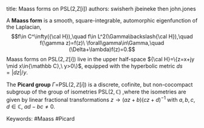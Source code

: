 title: Maass forms on PSL(2,Z[i])
authors:
    swisherh
    jbeineke
    then
    john.jones

A **Maass form** is a smooth, square-integrable, automorphic eigenfunction of the Laplacian, $$f\in C^\infty({\cal H}),\quad f\in L^2(\Gamma\backslash{\cal H}),\quad f(\gamma z)=f(z)\ \forall\gamma\in\Gamma,\quad (\Delta+\lambda)f(z)=0.$$
Maass forms on PSL$(2,{\mathbb Z}[i])$ live in the upper half-space ${\cal H}=\{z=x+jy \mid x\in{\mathbb C},\ y>0\}$, equipped with the hyperbolic metric $ds=|dz|/y$.

The **Picard group** $\Gamma=$PSL$(2,{\mathbb Z}[i])$ is a discrete, cofinite, but non-cocompact subgroup of the group of isometries PSL$(2,{\mathbb C})$ ,where the isometries are given by linear fractional transformations $z\to(az+b)(cz+d)^{-1}$ with $a,b,c,d\in {\mathbb C}$, $ad-bc\not=0$.

Keywords: #Maass #Picard
